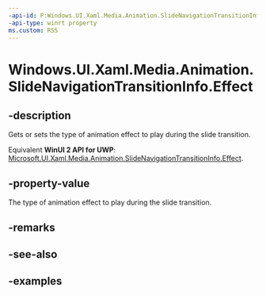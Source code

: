 ```yaml
---
-api-id: P:Windows.UI.Xaml.Media.Animation.SlideNavigationTransitionInfo.Effect
-api-type: winrt property
ms.custom: RS5
---
```


<!-- Property syntax.
public SlideNavigationTransitionEffect Effect { get;  set; }
-->

# Windows.UI.Xaml.Media.Animation.SlideNavigationTransitionInfo.Effect

## -description
Gets or sets the type of animation effect to play during the slide transition.

Equivalent **WinUI 2 API for UWP**: [Microsoft.UI.Xaml.Media.Animation.SlideNavigationTransitionInfo.Effect](/windows/winui/api/microsoft.ui.xaml.media.animation.slidenavigationtransitioninfo.effect).

## -property-value

The type of animation effect to play during the slide transition.

## -remarks

## -see-also

## -examples

